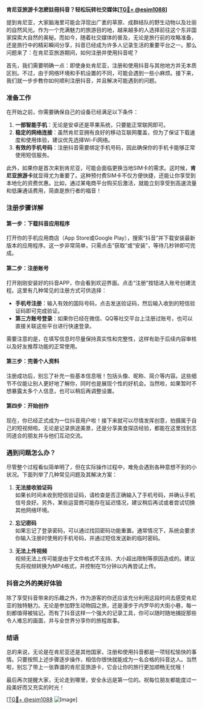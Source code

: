 **肯尼亚旅游卡怎麽註冊抖音？轻松玩转社交媒体[[TG💪+ @esim1088](https://t.me/s/esim1088)]**

提到肯尼亚，大家脑海里可能会浮现出广袤的草原、成群结队的野生动物以及壮丽的自然风光。作为一个充满魅力的旅游目的地，越来越多的人选择前往这个东非国家探索大自然的奥秘。而如今，随着社交媒体的普及，无论是旅行前的攻略准备，还是旅行中的精彩瞬间分享，抖音已经成为许多人记录生活的重要平台之一。那么问题来了：在肯尼亚旅游期间，如何注册并使用抖音呢？

首先，我们需要明确一点：即使身处肯尼亚，注册和使用抖音与其他地方并无本质区别。不过，由于网络环境和手机设置的不同，可能会遇到一些小麻烦。接下来，我们就一步步教你如何顺利注册抖音，并且解决可能遇到的问题。

### 准备工作

在开始之前，你需要确保自己的设备已经满足以下条件：

1. **一部智能手机**：无论是安卓还是苹果系统，只要能正常联网即可。
2. **稳定的网络连接**：虽然肯尼亚拥有良好的移动互联网覆盖，但为了保证下载速度和使用体验，建议优先选择Wi-Fi网络。
3. **有效的手机号码**：注册抖音需要绑定手机号码，因此确保你的手机卡能够正常使用短信服务。

此外，如果你是首次来到肯尼亚，可能会面临更换当地SIM卡的需求。这时候，**肯尼亚旅游卡**就显得尤为重要了。这种预付费SIM卡不仅方便快捷，还能让你享受到本地化的资费优惠。比如，通过某电商平台购买后激活，就能立刻享受到高速流量和低廉通话费用，简直是旅行者的福音！

### 注册步骤详解

#### 第一步：下载抖音应用程序

打开你的手机应用商店（App Store或Google Play），搜索“抖音”并下载安装最新版本的应用程序。这一步非常简单，只需点击“获取”或“安装”，等待几秒钟即可完成。

#### 第二步：注册账号

打开刚刚安装好的抖音APP，你会看到欢迎界面。点击“注册”按钮进入账号创建流程。这里有几种常见的注册方式可供选择：

- **手机号注册**：输入有效的国际号码，点击发送验证码，然后输入收到的短信验证码即可完成验证。
- **第三方账号登录**：如果你已经在微信、QQ等社交平台上注册过账号，也可以直接关联这些平台进行快速登录。
  
需要注意的是，在填写信息时尽量保持真实性和完整性，这样有助于后续内容审核以及好友推荐功能的正常使用。

#### 第三步：完善个人资料

注册成功后，别忘了补充一些基本信息哦！包括头像、昵称、简介等内容。这些细节不仅能让别人更好地了解你，同时也是展现个性的好机会。当然啦，如果暂时不想暴露太多个人信息，也可以稍后再调整设置。

#### 第四步：开始创作

现在，你已经正式成为一位抖音用户啦！接下来就可以尽情发挥创意，拍摄属于自己的短视频啦。无论是记录旅途美景，还是分享美食探店经验，都能在这里找到志同道合的朋友并与他们互动交流。

### 遇到问题怎么办？

尽管整个过程看似简单明了，但在实际操作过程中，难免会遇到各种意想不到的小状况。下面列举了几种常见问题及其解决方案：

1. **无法接收验证码**  
   如果长时间未收到短信验证码，请检查是否正确输入了手机号码，并确认手机信号良好。另外，某些运营商可能存在延迟情况，建议稍后再试或者尝试切换其他网络环境。

2. **忘记密码**  
   如果忘记了登录密码，可以通过找回密码功能重置。通常情况下，系统会要求你输入注册时使用的手机号码，并通过短信发送新的临时密码。

3. **无法上传视频**  
   视频无法上传可能是由于文件格式不支持、大小超出限制等原因造成的。建议先将视频转换为MP4格式，并控制在15分钟以内再尝试上传。

### 抖音之外的美好体验

除了享受抖音带来的乐趣之外，作为游客的你还应该充分利用这段时间去感受肯尼亚的独特魅力。无论是参加野生动物园之旅，还是漫步于内罗毕的大街小巷，每一刻都值得被铭记。而有了抖音这样一个强大的记录工具，你可以随时随地捕捉那些令人难忘的画面，并与全世界分享你的旅程故事。

### 结语

总的来说，无论是在肯尼亚还是其他国家，注册和使用抖音都是一项轻松愉快的事情。只要按照上述步骤逐步操作，相信你很快就能成为一名合格的抖音达人。当然啦，别忘了带上一张靠谱的肯尼亚旅游卡，它会让你的旅行更加顺畅无忧哦！

最后再次提醒大家，无论走到哪里，安全永远是第一位的。祝每位朋友都能度过一段美好而又充实的时光！

[[TG💪+ @esim1088](https://t.me/s/esim1088) ![Image](https://i.postimg.cc/4NQfJmqS/Snipaste-2025-05-13-00-14-12.png)]